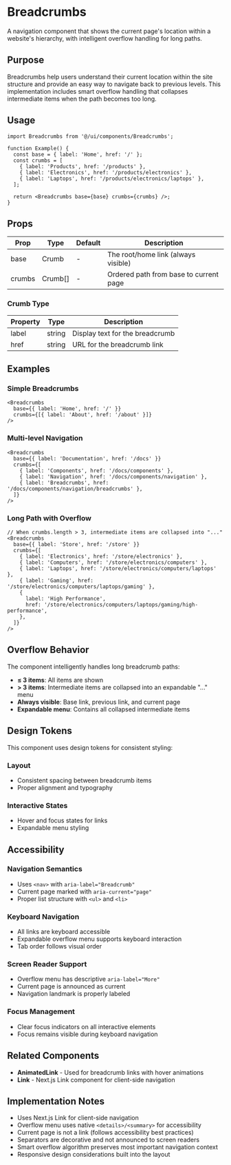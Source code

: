 # Breadcrumbs

A navigation component that shows the current page's location within a website's hierarchy, with intelligent overflow handling for long paths.

## Purpose

Breadcrumbs help users understand their current location within the site structure and provide an easy way to navigate back to previous levels. This implementation includes smart overflow handling that collapses intermediate items when the path becomes too long.

## Usage

```tsx
import Breadcrumbs from '@/ui/components/Breadcrumbs';

function Example() {
  const base = { label: 'Home', href: '/' };
  const crumbs = [
    { label: 'Products', href: '/products' },
    { label: 'Electronics', href: '/products/electronics' },
    { label: 'Laptops', href: '/products/electronics/laptops' },
  ];

  return <Breadcrumbs base={base} crumbs={crumbs} />;
}
```

## Props

| Prop   | Type    | Default | Description                            |
| ------ | ------- | ------- | -------------------------------------- |
| base   | Crumb   | -       | The root/home link (always visible)    |
| crumbs | Crumb[] | -       | Ordered path from base to current page |

### Crumb Type

| Property | Type   | Description                     |
| -------- | ------ | ------------------------------- |
| label    | string | Display text for the breadcrumb |
| href     | string | URL for the breadcrumb link     |

## Examples

### Simple Breadcrumbs

```tsx
<Breadcrumbs
  base={{ label: 'Home', href: '/' }}
  crumbs={[{ label: 'About', href: '/about' }]}
/>
```

### Multi-level Navigation

```tsx
<Breadcrumbs
  base={{ label: 'Documentation', href: '/docs' }}
  crumbs={[
    { label: 'Components', href: '/docs/components' },
    { label: 'Navigation', href: '/docs/components/navigation' },
    { label: 'Breadcrumbs', href: '/docs/components/navigation/breadcrumbs' },
  ]}
/>
```

### Long Path with Overflow

```tsx
// When crumbs.length > 3, intermediate items are collapsed into "..."
<Breadcrumbs
  base={{ label: 'Store', href: '/store' }}
  crumbs={[
    { label: 'Electronics', href: '/store/electronics' },
    { label: 'Computers', href: '/store/electronics/computers' },
    { label: 'Laptops', href: '/store/electronics/computers/laptops' },
    { label: 'Gaming', href: '/store/electronics/computers/laptops/gaming' },
    {
      label: 'High Performance',
      href: '/store/electronics/computers/laptops/gaming/high-performance',
    },
  ]}
/>
```

## Overflow Behavior

The component intelligently handles long breadcrumb paths:

- **≤ 3 items**: All items are shown
- **> 3 items**: Intermediate items are collapsed into an expandable "..." menu
- **Always visible**: Base link, previous link, and current page
- **Expandable menu**: Contains all collapsed intermediate items

## Design Tokens

This component uses design tokens for consistent styling:

### Layout

- Consistent spacing between breadcrumb items
- Proper alignment and typography

### Interactive States

- Hover and focus states for links
- Expandable menu styling

## Accessibility

### Navigation Semantics

- Uses `<nav>` with `aria-label="Breadcrumb"`
- Current page marked with `aria-current="page"`
- Proper list structure with `<ul>` and `<li>`

### Keyboard Navigation

- All links are keyboard accessible
- Expandable overflow menu supports keyboard interaction
- Tab order follows visual order

### Screen Reader Support

- Overflow menu has descriptive `aria-label="More"`
- Current page is announced as current
- Navigation landmark is properly labeled

### Focus Management

- Clear focus indicators on all interactive elements
- Focus remains visible during keyboard navigation

## Related Components

- **AnimatedLink** - Used for breadcrumb links with hover animations
- **Link** - Next.js Link component for client-side navigation

## Implementation Notes

- Uses Next.js Link for client-side navigation
- Overflow menu uses native `<details>/<summary>` for accessibility
- Current page is not a link (follows accessibility best practices)
- Separators are decorative and not announced to screen readers
- Smart overflow algorithm preserves most important navigation context
- Responsive design considerations built into the layout
